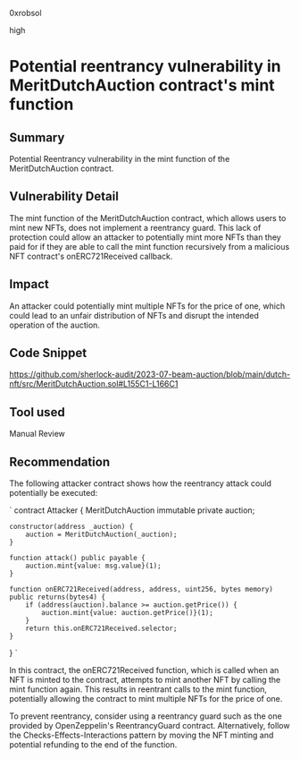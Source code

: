 0xrobsol

high

# Potential reentrancy vulnerability in MeritDutchAuction contract's mint function

## Summary
Potential Reentrancy vulnerability in the mint function of the MeritDutchAuction contract.
## Vulnerability Detail
The mint function of the MeritDutchAuction contract, which allows users to mint new NFTs, does not implement a reentrancy guard. This lack of protection could allow an attacker to potentially mint more NFTs than they paid for if they are able to call the mint function recursively from a malicious NFT contract's onERC721Received callback.

## Impact
An attacker could potentially mint multiple NFTs for the price of one, which could lead to an unfair distribution of NFTs and disrupt the intended operation of the auction.

## Code Snippet
https://github.com/sherlock-audit/2023-07-beam-auction/blob/main/dutch-nft/src/MeritDutchAuction.sol#L155C1-L166C1

## Tool used

Manual Review

## Recommendation
The following attacker contract shows how the reentrancy attack could potentially be executed:

`
contract Attacker {
    MeritDutchAuction immutable private auction;

    constructor(address _auction) {
        auction = MeritDutchAuction(_auction);
    }

    function attack() public payable {
        auction.mint{value: msg.value}(1);
    }

    function onERC721Received(address, address, uint256, bytes memory) public returns(bytes4) {
        if (address(auction).balance >= auction.getPrice()) {
            auction.mint{value: auction.getPrice()}(1);
        }
        return this.onERC721Received.selector;
    }
}
`

In this contract, the onERC721Received function, which is called when an NFT is minted to the contract, attempts to mint another NFT by calling the mint function again. This results in reentrant calls to the mint function, potentially allowing the contract to mint multiple NFTs for the price of one.

To prevent reentrancy, consider using a reentrancy guard such as the one provided by OpenZeppelin's ReentrancyGuard contract. Alternatively, follow the Checks-Effects-Interactions pattern by moving the NFT minting and potential refunding to the end of the function.
